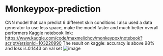 # Monkeypox-prediction
CNN model that can predict 6 different skin conditions
I also used a data generator to use less space, make the model faster and much better overall performers
Kaggle notebook link: https://www.kaggle.com/code/maxmelichov/monkeypox/notebook?scriptVersionId=103220990
The result on kaggle:
accuracy is above 98%
and loss is:0.1443 on val set
![image](https://user-images.githubusercontent.com/80150303/184503484-d55411c1-a731-430f-a97d-1097022de487.png)


